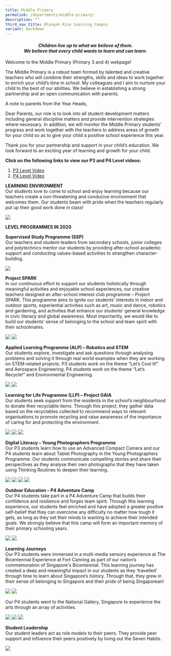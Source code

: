 ```yaml
---
title: Middle Primary
permalink: /departments/middle-primary/
description: ""
third_nav_title: Blangah Rise Learning Campus
variant: markdown
---
```

<h4 style="text-align: center;"><strong><em>Children live up to what we believe of them.<br></em></strong><strong><em>We believe that every child wants to learn and can learn.</em></strong></h4>

<p>Welcome to the Middle Primary (Primary 3 and 4) webpage!</p>
<p>The Middle Primary is a robust team formed by talented and creative teachers who will combine their strengths, skills and ideas to work together to enrich your child’s time in school. My colleagues and I aim to nurture your child to the best of our abilities. We believe in establishing a strong partnership and an open communication with parents.</p>

<p>A note to parents from the Year Heads,</p>
<p>Dear Parents, our role is to look into all student development matters including general discipline matters and provide intervention strategies where necessary. In addition, we will monitor the Middle Primary students’ progress and work together with the teachers to address areas of growth for your child so as to give your child a positive school experience this year.</p>
<p>Thank you for your partnership and support in your child’s education. We look forward to an exciting year of learning and growth for your child.</p>



<p><strong>Click on the following links to view our P3 and P4 Level videos:</strong></p>
<ol>
<li><a href="https://youtu.be/JMqjCL_w0bM" target="_blank" rel="noopener">P3 Level Video</a></li>
<li><a href="https://youtu.be/zciUA4uToso" target="_blank" rel="noopener">P4 Level Video</a></li>
</ol>
<p><strong>LEARNING ENVIRONMENT<br></strong>Our students love to come to school and enjoy learning because our teachers create a non-threatening and conducive environment that welcomes them. Our students beam with pride when the teachers regularly put up their good work done in class! </p>
<img src="/images/middle1.png">
<p><strong>LEVEL PROGRAMMES IN 2020</strong></p>
<p><strong>Supervised Study Programme (SSP)<br></strong>Our teachers and student-leaders from secondary schools, junior colleges and polytechnics mentor our students by providing after-school academic support and conducting values-based activities to strengthen character-building.</p>
<img src="/images/middle2.png">
<p><strong>Project SPARK<br></strong>In our continuous effort to support our students holistically through meaningful activities and enjoyable school experiences, our creative teachers designed an after-school interest club programme – Project SPARK. This programme aims to ignite our students’ interests in indoor and outdoor sports, experiential activities such as art, music and dance, robotics and gardening, and activities that enhance our students’ general knowledge in civic literacy and global awareness. Most importantly, we would like to build our students’ sense of belonging to the school and team spirit with their schoolmates.</p>
<img src="/images/middle3.png">
<img src="/images/middle4.png">
<p><strong>Applied Learning Programme (ALP) – Robotics and STEM<br></strong>Our students explore, investigate and ask questions through analysing problems and solving it through real world examples when they are working on STEM-related projects. P3 students work on the theme “Let’s Cool It!” and Aerospace Engineering. P4 students work on the theme “Let’s Recycle!” and Environmental Engineering.</p>
<img src="/images/11-1-1024x768.jpg">
<img src="/images/middle5.png">
<p><strong>Learning for Life Programme (LLP) – Project GAIA<br></strong>Our students seek support from the residents in the school’s neighbourhood to donate their recyclable items. Through this project, they gather data based on the recyclables collected to recommend ways to relevant organisations to promote recycling and raise awareness of the importance of caring for and protecting the environment.</p>
<img src="/images/18-1024x576.jpg">
<img src="/images/middle6.png">
<img src="/images/middle7.png">
<p><strong>Digital Literacy – Young Photographers Programme<br></strong>Our P3 students learn how to use an Advanced Compact Camera and our P4 students learn about Tablet Photography in the Young Photographers Programme. Our students communicate compelling stories and share their perspectives as they analyse their own photographs that they have taken using Thinking Routines to deepen their learning.</p>
<img src="/images/25-1-1024x683.jpg">
<img src="/images/21-1024x768.jpg">
<img src="/images/middle8.png">
<img src="/images/24-1024x683.jpg">
<p><strong>Outdoor Education – P4 Adventure Camp<br></strong>Our P4 students take part in a P4 Adventure Camp that builds their confidence and resilience and forges team spirit. Through this learning experience, our students feel enriched and have adopted a greater positive self-belief that they can overcome any difficulty no matter how tough it gets, as long as they set their minds to wanting to achieve their intended goals. We strongly believe that this camp will form an important memory of their primary schooling years.</p>
<img src="/images/29-1024x576.jpg">
<img src="/images/middle9.png">
<p><strong>Learning Journeys<br></strong>Our P3 students were immersed in a multi-media sensory experience at The Bicentennial Experience at Fort Canning as part of our nation’s commemoration of Singapore's Bicentennial. This learning journey has created a deep and meaningful impact in our students as they ‘travelled’ through time to learn about Singapore’s history. Through that, they grew in their sense of belonging to Singapore and their pride of being Singaporean!</p>
<img src="/images/33-1024x768.jpg">
<img src="/images/middle10.png">
<p>Our P4 students went to the National Gallery, Singapore to experience the arts through an array of activities.</p>
<img src="/images/38-1024x768.jpg">
<img src="/images/middle11.png">
<img src="/images/36-1024x768.jpg">
<p><strong>Student Leadership<br></strong>Our student leaders act as role models to their peers. They provide peer support and influence their peers positively by living out the Seven Habits.</p>
<img src="/images/40-1024x768.jpg">